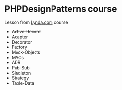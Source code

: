 # PHPDesignPatterns course
Lesson from [Lynda.com](http://www.lynda.com/PHP-tutorials/Design-Patterns-PHP/186870-2.html) course

- ~~Active-Record~~
- Adapter
- Decorator
- Factory
- Mock-Objects
- MVCs
- ADR
- Pub-Sub
- Singleton
- Strategy
- Table-Data
